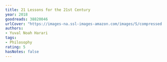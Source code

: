 ```yaml
---
title: 21 Lessons for the 21st Century
year: 2018
goodreads: 38820046
urlCover: "https://images-na.ssl-images-amazon.com/images/S/compressed.photo.goodreads.com/books/1564577305i/38820046.jpg"
authors:
- Yuval Noah Harari
tags:
- Philosophy
rating: 5
hasNotes: false
---
```

